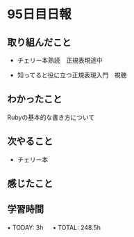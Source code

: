 # 95日目日報

## 取り組んだこと
- チェリー本熟読　正規表現途中

- 知ってると役に立つ正規表現入門　視聴
  
## わかったこと
  Rubyの基本的な書き方について
  
## 次やること
- チェリー本
  
## 感じたこと
  
## 学習時間
• TODAY: 3h
　
• TOTAL: 248.5h

